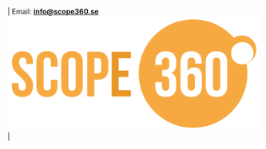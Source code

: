| Email: **[info@scope360.se](mailto:info@scope360.se)** <br>
![logo](/assets/images/logos/scope360logo.svg) |
